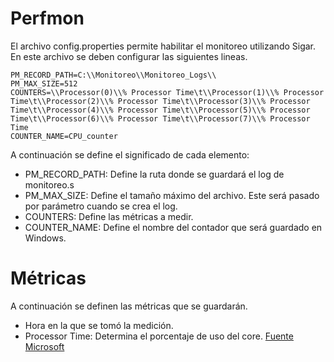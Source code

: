 # Perfmon

El archivo config.properties permite habilitar el monitoreo utilizando Sigar. En este archivo se deben configurar las siguientes lineas.

```
PM_RECORD_PATH=C:\\Monitoreo\\Monitoreo_Logs\\
PM_MAX_SIZE=512
COUNTERS=\\Processor(0)\\% Processor Time\t\\Processor(1)\\% Processor Time\t\\Processor(2)\\% Processor Time\t\\Processor(3)\\% Processor Time\t\\Processor(4)\\% Processor Time\t\\Processor(5)\\% Processor Time\t\\Processor(6)\\% Processor Time\t\\Processor(7)\\% Processor Time
COUNTER_NAME=CPU_counter
```

A continuación se define el significado de cada elemento:

* PM_RECORD_PATH: Define la ruta donde se guardará el log de monitoreo.s
* PM_MAX_SIZE: Define el tamaño máximo del archivo. Este será pasado por parámetro cuando se crea el log.
* COUNTERS: Define las métricas a medir.
* COUNTER_NAME: Define el nombre del contador que será guardado en Windows.

# Métricas

A continuación se definen las métricas que se guardarán.

* Hora en la que se tomó la medición.
* Processor Time: Determina el porcentaje de uso del core. [Fuente Microsoft](https://technet.microsoft.com/en-us/library/cc938603.aspx)